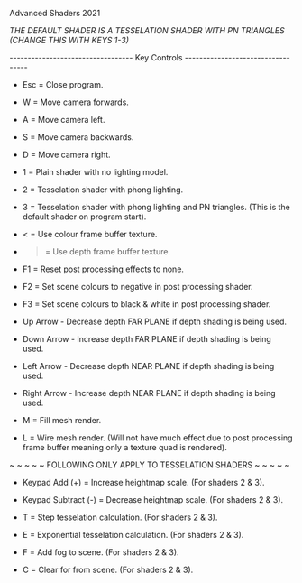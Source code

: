 Advanced Shaders 2021

*THE DEFAULT SHADER IS A TESSELATION SHADER WITH PN TRIANGLES*
*(CHANGE THIS WITH KEYS 1-3)*
 
---------------------------------- Key Controls ----------------------------------
- Esc = Close program.
- W = Move camera forwards.
- A = Move camera left.
- S = Move camera backwards.
- D = Move camera right.

- 1 = Plain shader with no lighting model. 
- 2 = Tesselation shader with phong lighting. 
- 3 = Tesselation shader with phong lighting and PN triangles. (This is the default shader on program start).

- < = Use colour frame buffer texture.
- > = Use depth frame buffer texture.

- F1 = Reset post processing effects to none.
- F2 = Set scene colours to negative in post processing shader.
- F3 = Set scene colours to black & white in post processing shader.

- Up Arrow - Decrease depth FAR PLANE if depth shading is being used.
- Down Arrow - Increase depth FAR PLANE if depth shading is being used.
- Left Arrow - Decrease depth NEAR PLANE if depth shading is being used.
- Right Arrow - Increase depth NEAR PLANE if depth shading is being used.

- M = Fill mesh render.
- L = Wire mesh render. (Will not have much effect due to post processing frame buffer meaning only a texture quad is rendered).


~ ~ ~ ~ ~ FOLLOWING ONLY APPLY TO TESSELATION SHADERS ~ ~ ~ ~ ~
- Keypad Add (+) = Increase heightmap scale. (For shaders 2 & 3).
- Keypad Subtract (-)  = Decrease heightmap scale. (For shaders 2 & 3).

- T = Step tesselation calculation. (For shaders 2 & 3).
- E = Exponential tesselation calculation. (For shaders 2 & 3).

- F = Add fog to scene. (For shaders 2 & 3).
- C = Clear for from scene. (For shaders 2 & 3).



